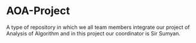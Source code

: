 # AOA-Project
A type of repository in which we all team members integrate our project of Analysis of Algorithm and in this project our coordinator is Sir Sumyan.
